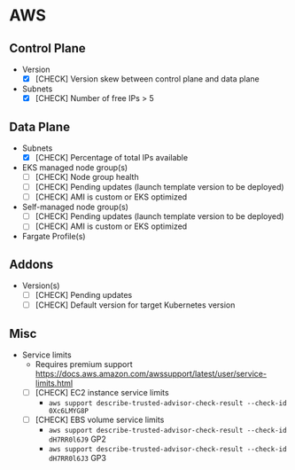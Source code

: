 # AWS

## Control Plane

- Version
  - [x] [CHECK] Version skew between control plane and data plane
- Subnets
  - [x] [CHECK] Number of free IPs > 5

## Data Plane

- Subnets
  - [x] [CHECK] Percentage of total IPs available
- EKS managed node group(s)
  - [ ] [CHECK] Node group health
  - [ ] [CHECK] Pending updates (launch template version to be deployed)
  - [ ] [CHECK] AMI is custom or EKS optimized
- Self-managed node group(s)
  - [ ] [CHECK] Pending updates (launch template version to be deployed)
  - [ ] [CHECK] AMI is custom or EKS optimized
- Fargate Profile(s)

## Addons

- Version(s)
  - [ ] [CHECK] Pending updates
  - [ ] [CHECK] Default version for target Kubernetes version

## Misc

- Service limits
  - Requires premium support https://docs.aws.amazon.com/awssupport/latest/user/service-limits.html
  - [ ] [CHECK] EC2 instance service limits
    - `aws support describe-trusted-advisor-check-result --check-id 0Xc6LMYG8P`
  - [ ] [CHECK] EBS volume service limits
    - `aws support describe-trusted-advisor-check-result --check-id dH7RR0l6J9` GP2
    - `aws support describe-trusted-advisor-check-result --check-id dH7RR0l6J3` GP3
